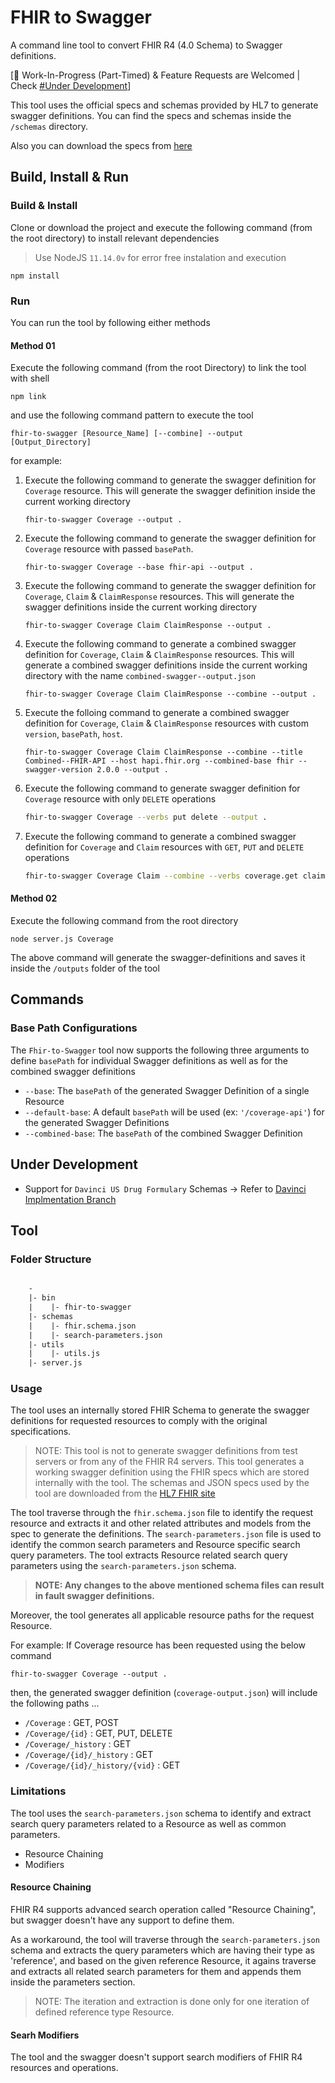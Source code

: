 # FHIR to Swagger

A command line tool to convert FHIR R4 (4.0 Schema) to Swagger definitions.

[:construction: Work-In-Progress (Part-Timed) & Feature Requests are Welcomed | Check [#Under Development](#under-development)]

This tool uses the official specs and schemas provided by HL7 to generate swagger definitions. You can find the specs and schemas inside the `/schemas` directory.

Also you can download the specs from [here](https://www.hl7.org/fhir/downloads.html)

## Build, Install & Run

### Build & Install

Clone or download the project and execute the following command (from the root directory) to install relevant dependencies

> Use NodeJS `11.14.0v` for error free instalation and execution

```shell
npm install
```

### Run

You can run the tool by following either methods

#### Method 01

Execute the following command (from the root Directory) to link the tool with shell

```shell
npm link
```

and use the following command pattern to execute the tool

```shell
fhir-to-swagger [Resource_Name] [--combine] --output [Output_Directory]
```

for example:

1. Execute the following command to generate the swagger definition for `Coverage` resource. This will generate the swagger definition inside the current working directory

    ```shell
    fhir-to-swagger Coverage --output .
    ```

2. Execute the following command to generate the swagger definition for `Coverage` resource with passed `basePath`.

    ```shell
    fhir-to-swagger Coverage --base fhir-api --output .
    ```

3. Execute the following command to generate the swagger definition for `Coverage`, `Claim` & `ClaimResponse` resources. This will generate the swagger definitions inside the current working directory

    ```shell
    fhir-to-swagger Coverage Claim ClaimResponse --output .
    ```

4. Execute the following command to generate a combined swagger definition for `Coverage`, `Claim` & `ClaimResponse` resources. This will generate a combined swagger definitions inside the current working directory with the name `combined-swagger--output.json`

    ```shell
    fhir-to-swagger Coverage Claim ClaimResponse --combine --output .
    ```

5. Execute the folloing command to generate a combined swagger definition for `Coverage`, `Claim` & `ClaimResponse` resources with custom `version`, `basePath`, `host`.

    ```shell
    fhir-to-swagger Coverage Claim ClaimResponse --combine --title Combined--FHIR-API --host hapi.fhir.org --combined-base fhir --swagger-version 2.0.0 --output .
    ```

6. Execute the following command to generate swagger definition for `Coverage` resource with only `DELETE` operations

   ```sh
   fhir-to-swagger Coverage --verbs put delete --output .
   ```

7. Execute the following command to generate a combined swagger definition for `Coverage` and `Claim` resources with `GET`, `PUT` and `DELETE` operations

   ```sh
   fhir-to-swagger Coverage Claim --combine --verbs coverage.get claim.put delete --output .
   ```

#### Method 02

Execute the following command from the root directory

```shell
node server.js Coverage
```

The above command will generate the swagger-definitions and saves it inside the `/outputs` folder of the tool

## Commands

### Base Path Configurations

The `Fhir-to-Swagger` tool now supports the following three arguments to define `basePath` for individual Swagger definitions as well as for the combined swagger definitions

* `--base`: The `basePath` of the generated Swagger Definition of a single Resource
* `--default-base`: A default `basePath` will be used (ex: `'/coverage-api'`) for the generated Swagger Definitions
* `--combined-base`: The `basePath` of the combined Swagger Definition

## Under Development

* Support for `Davinci US Drug Formulary` Schemas -> Refer to [Davinci Implmentation Branch](https://github.com/athiththan11/FHIR-to-Swagger/tree/davinci-implementation)

## Tool

### Folder Structure

```txt

    -
    |- bin
    |    |- fhir-to-swagger
    |- schemas
    |    |- fhir.schema.json
    |    |- search-parameters.json
    |- utils
    |    |- utils.js
    |- server.js

```

### Usage

The tool uses an internally stored FHIR Schema to generate the swagger definitions for requested resources to comply with the original specifications.

> NOTE: This tool is not to generate swagger definitions from test servers or from any of the FHIR R4 servers. This tool generates a working swagger definition using the FHIR specs which are stored internally with the tool. The schemas and JSON specs used by the tool are downloaded from the [HL7 FHIR site](https://www.hl7.org/fhir/downloads.html)

The tool traverse through the `fhir.schema.json` file to identify the request resource and extracts it and other related attributes and models from the spec to generate the definitions. The `search-parameters.json` file is used to identify the common search parameters and Resource specific search query parameters. The tool extracts Resource related search query parameters using the `search-parameters.json` schema.

> **NOTE: Any changes to the above mentioned schema files can result in fault swagger definitions.**

Moreover, the tool generates all applicable resource paths for the request Resource.

For example: If Coverage resource has been requested using the below command

```shell
fhir-to-swagger Coverage --output .
```

then, the generated swagger definition (`coverage-output.json`) will include the following paths ...

* `/Coverage` : GET, POST
* `/Coverage/{id}` : GET, PUT, DELETE
* `/Coverage/_history` : GET
* `/Coverage/{id}/_history` : GET
* `/Coverage/{id}/_history/{vid}` : GET

### Limitations

The tool uses the `search-parameters.json` schema to identify and extract search query parameters related to a Resource as well as common parameters.

* Resource Chaining
* Modifiers

#### Resource Chaining

FHIR R4 supports advanced search operation called "Resource Chaining", but swagger doesn't have any support to define them.

As a workaround, the tool will traverse through the `search-parameters.json` schema and extracts the query parameters which are having their type as 'reference', and based on the given reference Resource, it agains traverse and extracts all related search parameters for them and appends them inside the parameters section.

> NOTE: The iteration and extraction is done only for one iteration of defined reference type Resource.

#### Searh Modifiers

The tool and the swagger doesn't support search modifiers of FHIR R4 resources and operations.
